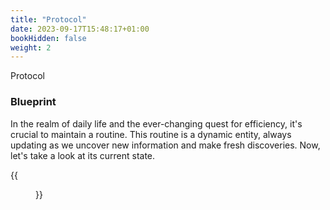 ```yaml
---
title: "Protocol"
date: 2023-09-17T15:48:17+01:00
bookHidden: false
weight: 2
---
```


<n2>Protocol</n2>
### Blueprint

In the realm of daily life and the ever-changing quest for efficiency, it's crucial to maintain a routine. This routine is a dynamic entity, always updating as we uncover new information and make fresh discoveries. Now, let's take a look at its current state.

{{<figure class="figure" src="/protocol_230919.png" caption="Last updated 19 September, 2023.">}}


